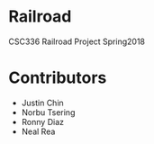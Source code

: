 # Railroad
CSC336 Railroad Project Spring2018


# Contributors
* Justin Chin
* Norbu Tsering
* Ronny Diaz
* Neal Rea

